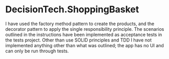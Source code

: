 # DecisionTech.ShoppingBasket

I have used the factory method pattern to create the products, and the decorator pattern 
to apply the single responsibility principle. The scenarios outlined in the instructions 
have been implemented as acceptance tests in the tests project. Other than use SOLID 
principles and TDD I have not implemented anything other than what was outlined; the app 
has no UI and can only be run through tests. 
